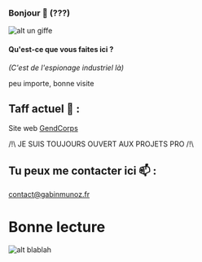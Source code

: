 ### Bonjour 👋 (???)

![alt un giffe](https://media.giphy.com/media/uHox9Jm5TyTPa/giphy.gif "Title")

#### Qu'est-ce que vous faites ici ?
*(C'est de l'espionage industriel là)*

peu importe, bonne visite


## Taff actuel 🔭 :

Site web [GendCorps](https://www.instagram.com/gendcorps/) 

/!\ JE SUIS TOUJOURS OUVERT AUX PROJETS PRO /!\

## Tu peux me contacter ici 📫 :

contact@gabinmunoz.fr


# Bonne lecture 
![alt blablah](https://media.giphy.com/media/y0yGfn4JsQCGY/giphy.gif)

